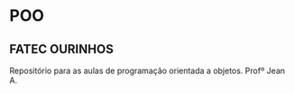 # POO
## FATEC OURINHOS
Repositório para as aulas de programação orientada a objetos. Profº Jean A.
